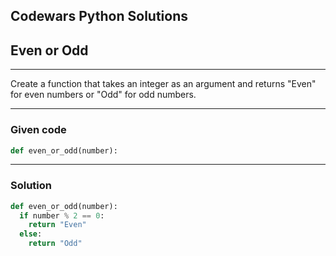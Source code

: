 
Codewars Python Solutions
---
## Even or Odd <br>
---
Create a function that takes an integer as an argument and returns "Even" for even numbers or "Odd" for odd numbers.

---
### Given code
```python
def even_or_odd(number):
```
---
### Solution
```python
def even_or_odd(number):
  if number % 2 == 0:
    return "Even"
  else:
    return "Odd"
```
